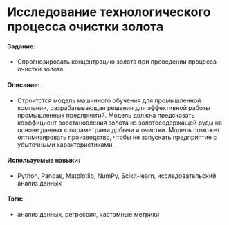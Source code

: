 # Исследование технологического процесса очистки золота

#### Задание: 
- Спрогнозировать концентрацию золота при проведении процесса очистки золота

#### Описание:
- Строитстся модель машинного обучения для промышленной компании, разрабатывающая решения для эффективной работы промышленных предприятий. Модель должна предсказать коэффициент восстановления золота из золотосодержащей руды на основе данных с параметрами добычи и очистки. Модель поможет оптимизировать производство, чтобы не запускать предприятие с убыточными характеристиками.

#### Используемые навыки:
- Python, Pandas, Matplotlib, NumPy, Scikit-learn, исследовательский анализ данных

#### Тэги:
- анализ данных, регрессия, кастомные метрики

